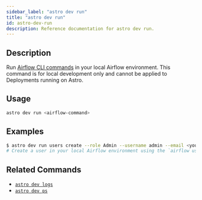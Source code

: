 ```yaml
---
sidebar_label: "astro dev run"
title: "astro dev run"
id: astro-dev-run
description: Reference documentation for astro dev run.
---
```


## Description

Run [Airflow CLI commands](https://airflow.apache.org/docs/apache-airflow/stable/cli-and-env-variables-ref.html) in your local Airflow environment. This command is for local development only and cannot be applied to Deployments running on Astro.

## Usage

```sh
astro dev run <airflow-command>
```

## Examples

```sh
$ astro dev run users create --role Admin --username admin --email <your-email-address> --firstname <your-first-name> --lastname <your-last-name> --password admin
# Create a user in your local Airflow environment using the `airflow user create` Airflow CLI command
```

## Related Commands

- [`astro dev logs`](cli/astro-dev-logs.md)
- [`astro dev ps`](cli/astro-dev-ps.md)
